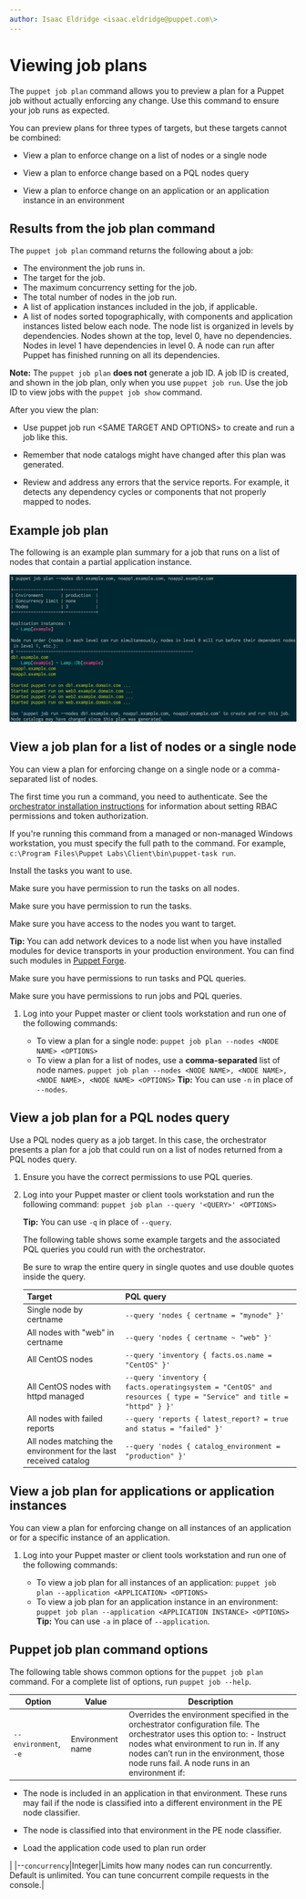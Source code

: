 ```yaml
---
author: Isaac Eldridge <isaac.eldridge@puppet.com\>
---
```


# Viewing job plans

The `puppet job plan` command allows you to preview a plan for a Puppet job without actually enforcing any change. Use this command to ensure your job runs as expected.

You can preview plans for three types of targets, but these targets cannot be combined:

-   View a plan to enforce change on a list of nodes or a single node

-   View a plan to enforce change based on a PQL nodes query

-   View a plan to enforce change on an application or an application instance in an environment


## Results from the job plan command

The `puppet job plan` command returns the following about a job:

-   The environment the job runs in.
-   The target for the job.
-   The maximum concurrency setting for the job.
-   The total number of nodes in the job run.
-   A list of application instances included in the job, if applicable.
-   A list of nodes sorted topographically, with components and application instances listed below each node. The node list is organized in levels by dependencies. Nodes shown at the top, level 0, have no dependencies. Nodes in level 1 have dependencies in level 0. A node can run after Puppet has finished running on all its dependencies.

**Note:** The `puppet job plan` **does not** generate a job ID. A job ID is created, and shown in the job plan, only when you use `puppet job run`. Use the job ID to view jobs with the `puppet job show` command.

After you view the plan:

-   Use puppet job run <SAME TARGET AND OPTIONS\> to create and run a job like this.
-   Remember that node catalogs might have changed after this plan was generated.

-   Review and address any errors that the service reports. For example, it detects any dependency cycles or components that not properly mapped to nodes.


## Example job plan

The following is an example plan summary for a job that runs on a list of nodes that contain a partial application instance.

![Screen shot of puppet job plan run on the command line.](orchestrator_job_plan.png)

## View a job plan for a list of nodes or a single node

You can view a plan for enforcing change on a single node or a comma-separated list of nodes.

The first time you run a command, you need to authenticate. See the [orchestrator installation instructions](configuring_puppet_orchestrator.md#) for information about setting RBAC permissions and token authorization.

If you're running this command from a managed or non-managed Windows workstation, you must specify the full path to the command. For example, `c:\Program Files\Puppet Labs\Client\bin\puppet-task run`.

Install the tasks you want to use.

Make sure you have permission to run the tasks on all nodes.

Make sure you have permission to run the tasks.

Make sure you have access to the nodes you want to target.

**Tip:** You can add network devices to a node list when you have installed modules for device transports in your production environment. You can find such modules in [Puppet Forge](https://forge.puppet.com/).

Make sure you have permissions to run tasks and PQL queries.

Make sure you have permissions to run jobs and PQL queries.

1.  Log into your Puppet master or client tools workstation and run one of the following commands:

    -   To view a plan for a single node: `puppet job plan --nodes <NODE NAME> <OPTIONS>`
    -   To view a plan for a list of nodes, use a **comma-separated** list of node names. `puppet job plan --nodes <NODE NAME>, <NODE NAME>, <NODE NAME>, <NODE NAME> <OPTIONS>`
    **Tip:** You can use `-n` in place of `--nodes`.


## View a job plan for a PQL nodes query

Use a PQL nodes query as a job target. In this case, the orchestrator presents a plan for a job that could run on a list of nodes returned from a PQL nodes query.

1.  Ensure you have the correct permissions to use PQL queries.

2.  Log into your Puppet master or client tools workstation and run the following command: `puppet job plan --query '<QUERY>' <OPTIONS>`

    **Tip:** You can use `-q` in place of `--query`.

    The following table shows some example targets and the associated PQL queries you could run with the orchestrator.

    Be sure to wrap the entire query in single quotes and use double quotes inside the query.

    |Target|PQL query|
    |------|---------|
    |Single node by certname|`--query 'nodes { certname = "mynode" }'`|
    |All nodes with "web" in certname|`--query 'nodes { certname ~ "web" }'`|
    |All CentOS nodes|`--query 'inventory { facts.os.name = "CentOS" }'`|
    |All CentOS nodes with httpd managed|`--query 'inventory { facts.operatingsystem = "CentOS" and resources { type = "Service" and title = "httpd" } }'`|
    |All nodes with failed reports|`--query 'reports { latest_report? = true and status = "failed" }'`|
    |All nodes matching the environment for the last received catalog|`--query 'nodes { catalog_environment = "production" }'`|


## View a job plan for applications or application instances

You can view a plan for enforcing change on all instances of an application or for a specific instance of an application.

1.  Log into your Puppet master or client tools workstation and run one of the following commands:

    -   To view a job plan for all instances of an application: `puppet job plan --application <APPLICATION> <OPTIONS>`
    -   To view a job plan for an application instance in an environment: `puppet job plan --application <APPLICATION INSTANCE> <OPTIONS>`
    **Tip:** You can use `-a` in place of `--application`.


## Puppet job plan command options

The following table shows common options for the `puppet job plan` command. For a complete list of options, run `puppet job --help`.

|Option|Value|Description|
|------|-----|-----------|
|`--environment`, `-e`|Environment name|Overrides the environment specified in the orchestrator configuration file. The orchestrator uses this option to: -   Instruct nodes what environment to run in. If any nodes can’t run in the environment, those node runs fail. A node runs in an environment if:

-   The node is included in an application in that environment. These runs may fail if the node is classified into a different environment in the PE node classifier.

-   The node is classified into that environment in the PE node classifier.

-   Load the application code used to plan run order


|
|--`concurrency`|Integer|Limits how many nodes can run concurrently. Default is unlimited. You can tune concurrent compile requests in the console.|

